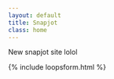 ```yaml
---
layout: default
title: Snapjot
class: home
---
```


New snapjot site lolol

{% include loopsform.html %}